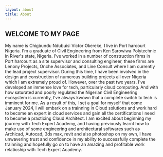 ```yaml
---
layout: about
title: About
---
```


## WELCOME TO MY PAGE

My name is Chigbundu Ndubuisi Victor Okereke, I live in Port harcourt Nigeria. 
I'm a graduate of Civil Engineering from Ken Sarowiwa Polytechnic in River's state, Nigeria.
I've worked in a number of construction firms in Port harcourt as a site supervisor and consulting engineer, these firms are Lenony Projects, Onche Associates, and Line Consult where I am currently the lead project supervisor.
During this time, I have been involved in the design and construction of numerous building projects all over Nigeria which I am extremely proud of.
However, over the past two years, I've developed an immense love for tech, particularly cloud computing. And with how saturated and poorly regulated the Nigerian Civil Engineering ecosystem is currently, I've always kwown that a complete switch to tech is imminent for me. 
As a result of this, I set a goal for myself that come January 2024, I will embark on a trainning in Cloud solutions and work hard to become an expert in cloud services and gain all the certifications I need to become a practicing Cloud Architect.
I am excited about beginning my journey with Tech Expert Academy, and having previously learnt how to make use of some engineering and architectural softwares such as Archicad, Autocad, 3ds max, revit and also photoshop on my own, I have unwavering trust and confidence in my ability to successfully complete the trainning and hopefully go on to have an amazing and profitable work relatioship with Tech Expert Academy.
